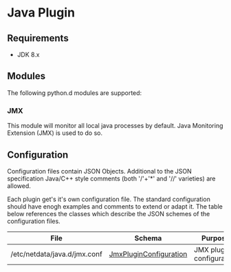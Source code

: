 # Java Plugin

## Requirements

- JDK 8.x


## Modules

The following python.d modules are supported:

### JMX

This module will monitor all local java processes by default. Java Monitoring Extension (JMX) is used to do so.

## Configuration

Configuration files contain JSON Objects.
Additional to the JSON specification Java/C++ style comments (both '/'+'*' and '//' varieties) are allowed.

Each plugin get's it's own configuration file. The standard configuration should have enogh examples and comments to extend or adapt it. The table below references the classes which describe the JSON schemes of the configuration files.

File                         | Schema | Purpose
---------------------------- | ------ | -------
/etc/netdata/java.d/jmx.conf | [JmxPluginConfiguration](https://github.com/firehol/netdata/blob/master/java.d/src/main/java/org/firehol/netdata/plugin/jmx/configuration/JmxPluginConfiguration.java)| JMX plugin configuration
